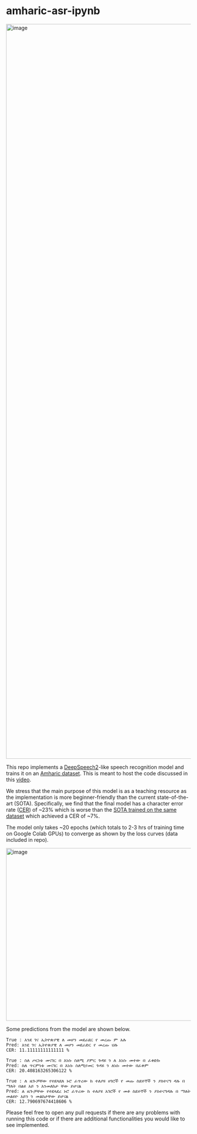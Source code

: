 # amharic-asr-ipynb
<img width="3000" height="2000" alt="image" src="https://github.com/user-attachments/assets/bd8f8b0f-a193-4b96-93c0-7be399a512da" />

This repo implements a [DeepSpeech2](https://arxiv.org/pdf/1512.02595)-like speech recognition model and trains it on an [Amharic dataset](https://github.com/getalp/ALFFA_PUBLIC/tree/master/ASR/AMHARIC). This is meant to host the code discussed in this [video](https://youtu.be/qlxv1CBatiw).

We stress that the main purpose of this model is as a teaching resource as the implementation is more beginner-friendly than the current state-of-the-art (SOTA). Specifically, we find that the final model has a character error rate ([CER](https://galileo.ai/blog/character-error-rate-cer-metric)) of ~23% which is worse than the [SOTA trained on the same dataset](https://huggingface.co/agkphysics/wav2vec2-large-xlsr-53-amharic) which achieved a CER of ~7%. 

The model only takes ~20 epochs (which totals to 2-3 hrs of training time on Google Colab GPUs) to converge as shown by the loss curves (data included in repo).

<img width="846" height="470" alt="image" src="https://github.com/user-attachments/assets/50c79451-93b0-4945-aefe-c86ec76d0381" />

Some predictions from the model are shown below.

```
True : እንደ ገና ኢትዮጵያዊ ለ መሆን መደራደር የ መረጡ ም አሉ
Pred: እንደ ገና ኢትዮጵያዊ ለ መሆን መደራድር የ መረጡ ህሉ
CER: 11.11111111111111 %

True : ስለ ጦርነቱ መናገር በ እነሱ ስለሚ ያምር ጉዳዩ ን ለ እነሱ መተው በ ፈቀድኩ
Pred: ስለ ጥርምነቱ መናገር በ እነሱ ስለሚየመር ጉዳዩ ን ለነሱ መተው በፈቀም
CER: 20.408163265306122 %

True : ለ ዜጐቻቸው የተደላደለ ኑሮ ፈጥረው ከ ተለያዩ ሀገሮች የ መጡ ስደተኞች ን ያስተናግ ዳሉ በ ማለት በልዩ አይ ን እንመለከታ ቸው ይሆናል
Pred: ለ ዜጐቻቸው የተደላደረ ኑሮ ፈጥረው ከ ተለያዩ አገሮች የ መቶ ስደተኞች ን ያስተናግዳሉ በ ማለት መልዩዮ አይን ን መልከታቸው ይሆናል
CER: 12.790697674418606 %
```
Please feel free to open any pull requests if there are any problems with running this code or if there are additional functionalities you would like to see implemented.
